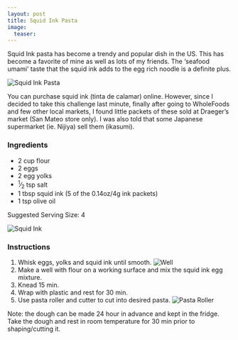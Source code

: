 ```yaml
---
layout: post
title: Squid Ink Pasta
image:
  teaser: 
---
```


Squid Ink pasta has become a trendy and popular dish in the US. This has become a favorite of mine as well as lots of my friends. The ‘seafood umami’ taste that the squid ink adds to the egg rich noodle is a definite plus.


![Squid Ink Pasta][1]

You can purchase squid ink (tinta de calamar) online. However, since I decided to take this challenge last minute, finally after going to WholeFoods and few other local markets, I found little packets of these sold at Draeger’s market (San Mateo store only). I was also told that some Japanese supermarket (ie. Nijiya) sell them (ikasumi).

### Ingredients
- 2 cup flour
- 2 eggs
- 2 egg yolks
- <sup>1</sup>&frasl;<sub>2</sub> tsp salt
- 1 tbsp squid ink (5 of the 0.14oz/4g ink packets)
- 1 tsp olive oil

Suggested Serving Size: 4

![Squid Ink][2]

### Instructions
1. Whisk eggs, yolks and squid ink until smooth.
![Well][3]
1. Make a well with flour on a working surface and mix the squid ink egg mixture.
1. Knead 15 min.
1. Wrap with plastic and rest for 30 min.
1. Use pasta roller and cutter to cut into desired pasta.
![Pasta Roller][4]

Note: the dough can be made 24 hour in advance and kept in the fridge. Take the dough and rest in room temperature for 30 min prior to shaping/cutting it.

[1]: http://media.tumblr.com/38a5d77de2268a5cafafdf508f94fdf4/tumblr_inline_nbaenzaDXU1sn7z7o.jpg
[2]: http://media.tumblr.com/b7bed824c0c64ac689ffab2293208560/tumblr_inline_nbaf93IlAO1sn7z7o.jpg
[3]: http://media.tumblr.com/fe24a3c0842958e6a66050ff4cc8342a/tumblr_inline_nbaf8ig9QH1sn7z7o.jpg
[4]: http://media.tumblr.com/9ce207dffd7f74a31d1d36cdabf01076/tumblr_inline_nbafb5pcxO1sn7z7o.jpg
